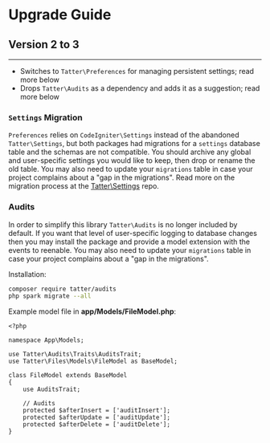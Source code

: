 # Upgrade Guide

## Version 2 to 3
***

* Switches to `Tatter\Preferences` for managing persistent settings; read more below
* Drops `Tatter\Audits` as a dependency and adds it as a suggestion; read more below

### `Settings` Migration

`Preferences` relies on `CodeIgniter\Settings` instead of the abandoned `Tatter\Settings`, but
both packages had migrations for a `settings` database table and the schemas are not compatible.
You should archive any global and user-specific settings you would like to keep, then drop
or rename the old table. You may also need to update your `migrations` table in case your
project complains about a "gap in the migrations". Read more on the migration process at the
[Tatter\Settings](https://github.com/tattersoftware/codeigniter4-settings) repo.

### Audits

In order to simplify this library `Tatter\Audits` is no longer included by default. If you
want that level of user-specific logging to database changes then you may install the package
and provide a model extension with the events to reenable. You may also need to update your
`migrations` table in case your project complains about a "gap in the migrations".

Installation:
```bash
composer require tatter/audits
php spark migrate --all
```

Example model file in **app/Models/FileModel.php**:
```
<?php

namespace App\Models;

use Tatter\Audits\Traits\AuditsTrait;
use Tatter\Files\Models\FileModel as BaseModel;

class FileModel extends BaseModel
{
    use AuditsTrait;

    // Audits
    protected $afterInsert = ['auditInsert'];
    protected $afterUpdate = ['auditUpdate'];
    protected $afterDelete = ['auditDelete'];
}
```
